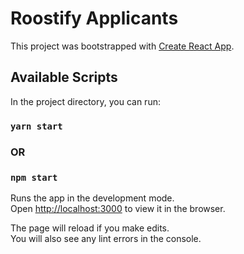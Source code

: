 # Roostify Applicants

This project was bootstrapped with [Create React App](https://github.com/facebook/create-react-app).

## Available Scripts

In the project directory, you can run:

### `yarn start`
### OR
### `npm start`

Runs the app in the development mode.\
Open [http://localhost:3000](http://localhost:3000) to view it in the browser.

The page will reload if you make edits.\
You will also see any lint errors in the console.
